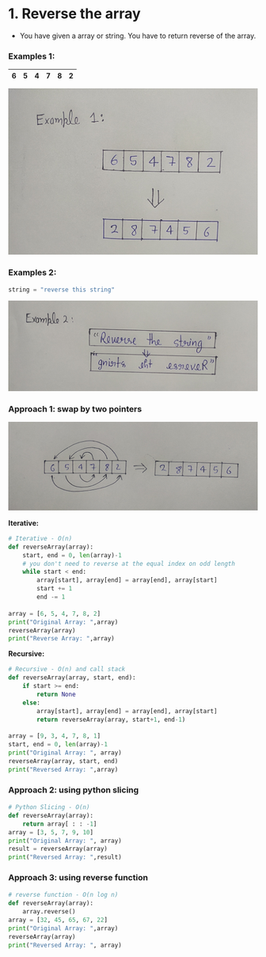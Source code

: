 # 1. Reverse the array

- You have given a array or string. You have to return reverse of the array.

### Examples 1:

|6|5|4|7|8|2|
|---|---|---|---|---|---|

![Error](../images/1-example1.jpg)

### Examples 2:

```py
string = "reverse this string"
```

![Error](../images/1-example2.jpg)

### Approach 1: swap by two pointers

![Error](../images/1-example1-explaination.jpg)

__Iterative:__
```py
# Iterative - O(n)
def reverseArray(array):
    start, end = 0, len(array)-1
    # you don't need to reverse at the equal index on odd length
    while start < end:
        array[start], array[end] = array[end], array[start]
        start += 1
        end -= 1

array = [6, 5, 4, 7, 8, 2]
print("Original Array: ",array)
reverseArray(array)
print("Reverse Array: ",array)

```

__Recursive:__
```py
# Recursive - O(n) and call stack
def reverseArray(array, start, end):
    if start >= end:
        return None
    else:
        array[start], array[end] = array[end], array[start]
        return reverseArray(array, start+1, end-1)

array = [9, 3, 4, 7, 8, 1]
start, end = 0, len(array)-1
print("Original Array: ", array)
reverseArray(array, start, end)
print("Reversed Array: ",array)
```

### Approach 2: using python slicing

```py
# Python Slicing - O(n)
def reverseArray(array):
    return array[ : : -1]
array = [3, 5, 7, 9, 10]
print("Original Array: ", array)
result = reverseArray(array)
print("Reversed Array: ",result)
```
### Approach 3: using reverse function

```py
# reverse function - O(n log n)
def reverseArray(array):
    array.reverse()
array = [32, 45, 65, 67, 22]
print("Original Array: ",array)
reverseArray(array)
print("Reversed Array: ", array)
```
